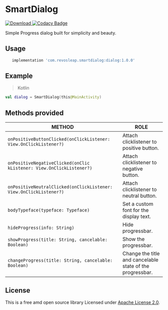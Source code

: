 # SmartDialog  
[ ![Download](https://api.bintray.com/packages/carloscj6/UI/SmartDialog/images/download.svg) ](https://bintray.com/carloscj6/UI/SmartDialog/_latestVersion)  [![Codacy Badge](https://api.codacy.com/project/badge/Grade/12a63c07db7a4b03a2ad7858e5b2c76b)](https://app.codacy.com/app/carloscj6/SmartDialog?utm_source=github.com&utm_medium=referral&utm_content=carloscj6/SmartDialog&utm_campaign=Badge_Grade_Dashboard)  
  
Simple Progress dialog built for simplicity and beauty.  
## Usage  
```gradle   
   implementation 'com.revosleap.smartdialog:dialog:1.0.0'  
 ```
 ## Example  
> Kotlin  
```kotlin  
val dialog = SmartDialog(this@MainActivity)  
```  
  
## Methods provided  

|    METHOD                   |ROLE                           |
|-----------------------------|-------------------------------|
|`onPositiveButtonClicked(onClickListener: View.OnClickListener?)`|Attach clicklistener to positive button.            |
|`onPositiveNegativeClicked(onClic  kListener: View.OnClickListener?)`|Attach clicklistener to negative button.            |
|`onPositiveNeutralClicked(onClickListener: View.OnClickListener?)`|Attach clicklistener to neutral button.|
|`bodyTypeface(typeface: Typeface)`| Set a custom font for the display text.|
|`hideProgress(info: String)`|Hide progressbar.|
|`showProgress(title: String, cancelable: Boolean)`|Show the progressbar.|
|`changeProgress(title: String, cancelable: Boolean)`|Change the title and cancelable state of the progressbar.|

  
## License  
This is a free amd open source library Licensed under [Apache License 2.0](/LICENSE).

